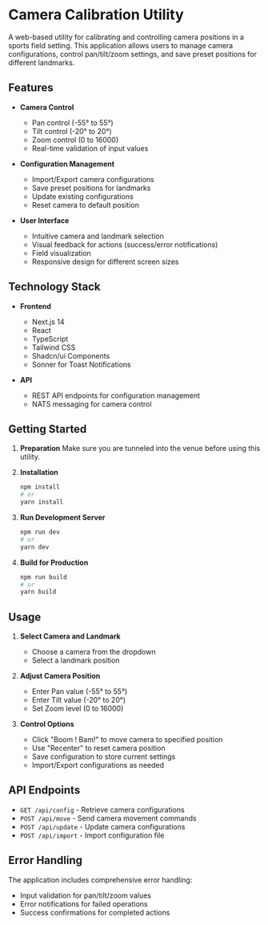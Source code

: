 # Camera Calibration Utility

A web-based utility for calibrating and controlling camera positions in a sports field setting. This application allows users to manage camera configurations, control pan/tilt/zoom settings, and save preset positions for different landmarks.

## Features

- **Camera Control**
  - Pan control (-55° to 55°)
  - Tilt control (-20° to 20°)
  - Zoom control (0 to 16000)
  - Real-time validation of input values

- **Configuration Management**
  - Import/Export camera configurations
  - Save preset positions for landmarks
  - Update existing configurations
  - Reset camera to default position

- **User Interface**
  - Intuitive camera and landmark selection
  - Visual feedback for actions (success/error notifications)
  - Field visualization
  - Responsive design for different screen sizes

## Technology Stack

- **Frontend**
  - Next.js 14
  - React
  - TypeScript
  - Tailwind CSS
  - Shadcn/ui Components
  - Sonner for Toast Notifications

- **API**
  - REST API endpoints for configuration management
  - NATS messaging for camera control

## Getting Started

1. **Preparation**
   Make sure you are tunneled into the venue before using this utility.
   
2. **Installation**
   ```bash
   npm install
   # or
   yarn install
   ```

3. **Run Development Server**
   ```bash
   npm run dev
   # or
   yarn dev
   ```

4. **Build for Production**
   ```bash
   npm run build
   # or
   yarn build
   ```

## Usage

1. **Select Camera and Landmark**
   - Choose a camera from the dropdown
   - Select a landmark position

2. **Adjust Camera Position**
   - Enter Pan value (-55° to 55°)
   - Enter Tilt value (-20° to 20°)
   - Set Zoom level (0 to 16000)

3. **Control Options**
   - Click "Boom ! Bam!" to move camera to specified position
   - Use "Recenter" to reset camera position
   - Save configuration to store current settings
   - Import/Export configurations as needed

## API Endpoints

- `GET /api/config` - Retrieve camera configurations
- `POST /api/move` - Send camera movement commands
- `POST /api/update` - Update camera configurations
- `POST /api/import` - Import configuration file

## Error Handling

The application includes comprehensive error handling:
- Input validation for pan/tilt/zoom values
- Error notifications for failed operations
- Success confirmations for completed actions

